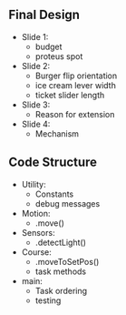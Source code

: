 ## Final Design
 * Slide 1:
   * budget
   * proteus spot
 * Slide 2:
   * Burger flip orientation
   * ice cream lever width
   * ticket slider length
 * Slide 3:
   * Reason for extension
 * Slide 4:
   * Mechanism
## Code Structure
 * Utility:
   * Constants
   * debug messages
 * Motion:
   * .move()
 * Sensors:
   * .detectLight()
 * Course:
   * .moveToSetPos()
   * task methods
 * main:
   * Task ordering
   * testing